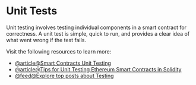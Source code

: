 # Unit Tests

Unit testing involves testing individual components in a smart contract for correctness. A unit test is simple, quick to run, and provides a clear idea of what went wrong if the test fails.

Visit the following resources to learn more:

- [@article@Smart Contracts Unit Testing](https://ethereum.org/en/developers/docs/smart-contracts/testing/#unit-testing)
- [@article@Tips for Unit Testing Ethereum Smart Contracts in Solidity](https://betterprogramming.pub/a-few-tips-for-unit-testing-ethereum-smart-contract-in-solidity-d804062068fb)
- [@feed@Explore top posts about Testing](https://app.daily.dev/tags/testing?ref=roadmapsh)